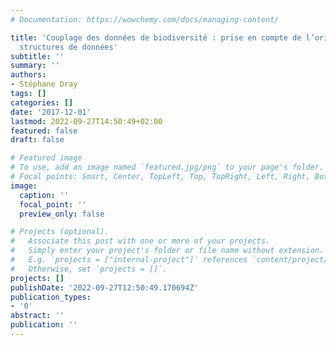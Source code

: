 ```yaml
---
# Documentation: https://wowchemy.com/docs/managing-content/

title: 'Couplage des données de biodiversité : prise en compte de l’originalité des
  structures de données'
subtitle: ''
summary: ''
authors:
- Stéphane Dray
tags: []
categories: []
date: '2017-12-01'
lastmod: 2022-09-27T14:50:49+02:00
featured: false
draft: false

# Featured image
# To use, add an image named `featured.jpg/png` to your page's folder.
# Focal points: Smart, Center, TopLeft, Top, TopRight, Left, Right, BottomLeft, Bottom, BottomRight.
image:
  caption: ''
  focal_point: ''
  preview_only: false

# Projects (optional).
#   Associate this post with one or more of your projects.
#   Simply enter your project's folder or file name without extension.
#   E.g. `projects = ["internal-project"]` references `content/project/deep-learning/index.md`.
#   Otherwise, set `projects = []`.
projects: []
publishDate: '2022-09-27T12:50:49.170694Z'
publication_types:
- '0'
abstract: ''
publication: ''
---
```

